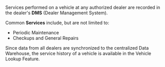 Services performed on a vehicle at any authorized dealer are recorded in the dealer's **DMS** (Dealer Management System).   

Common **Services** include, but are not limited to:

- Periodic Maintenance
- Checkups and General Repairs

Since data from all dealers are synchronized to the centralized Data Warehouse, the service history of a vehicle is available in the Vehicle Lookup Feature.